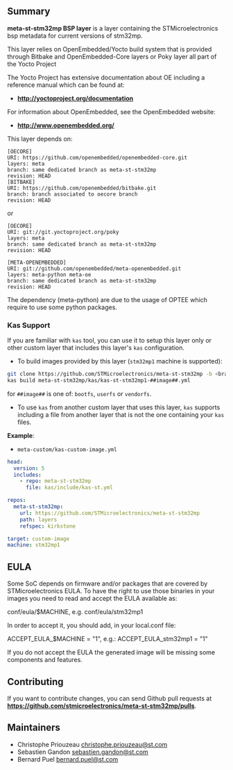 ## Summary

**meta-st-stm32mp BSP layer** is a layer containing the STMicroelectronics bsp metadata for current versions
of stm32mp.

This layer relies on OpenEmbedded/Yocto build system that is provided through
Bitbake and OpenEmbedded-Core layers or Poky layer all part of the Yocto Project

The Yocto Project has extensive documentation about OE including a reference manual
which can be found at:

 * **http://yoctoproject.org/documentation**

For information about OpenEmbedded, see the OpenEmbedded website:

 * **http://www.openembedded.org/**

This layer depends on:

```
[OECORE]
URI: https://github.com/openembedded/openembedded-core.git
layers: meta
branch: same dedicated branch as meta-st-stm32mp
revision: HEAD
[BITBAKE]
URI: https://github.com/openembedded/bitbake.git
branch: branch associated to oecore branch
revision: HEAD
```
or
```
[OECORE]
URI: git://git.yoctoproject.org/poky
layers: meta
branch: same dedicated branch as meta-st-stm32mp
revision: HEAD
```

```
[META-OPENEMBEDDED]
URI: git://github.com/openembedded/meta-openembedded.git
layers: meta-python meta-oe
branch: same dedicated branch as meta-st-stm32mp
revision: HEAD
```

The dependency (meta-python) are due to the usage of OPTEE which require to use some python packages.

### Kas Support

If you are familiar with `kas` tool, you can use it to setup this layer only or other custom layer that includes this layer's `kas` configuration.

* To build images provided by this layer (`stm32mp1` machine is supported):

```sh
git clone https://github.com/STMicroelectronics/meta-st-stm32mp -b <branch>
kas build meta-st-stm32mp/kas/kas-st-stm32mp1-##image##.yml
```

for `##image##` is one of: `bootfs`, `userfs` or `vendorfs`.

* To use `kas` from another custom layer that uses this layer, `kas` supports including a file from another layer that is not the one containing your `kas` files.

**Example**:

* `meta-custom/kas-custom-image.yml`

```yaml
head:
  version: 5
  includes:
    - repo: meta-st-stm32mp
      file: kas/include/kas-st.yml

repos:
  meta-st-stm32mp:
    url: https://github.com/STMicroelectronics/meta-st-stm32mp
    path: layers
    refspec: kirkstone

target: custom-image
machine: stm32mp1
```

## EULA

Some SoC depends on firmware and/or packages that are covered by
 STMicroelectronics EULA. To have the right to use those binaries in your images you need to read and accept the EULA available as:

conf/eula/$MACHINE, e.g. conf/eula/stm32mp1

In order to accept it, you should add, in your local.conf file:

ACCEPT_EULA_$MACHINE = "1", e.g.: ACCEPT_EULA_stm32mp1 = "1"

If you do not accept the EULA the generated image will be missing some
components and features.

## Contributing
If you want to contribute changes, you can send Github pull requests at
**https://github.com/stmicroelectronics/meta-st-stm32mp/pulls**.


## Maintainers
 - Christophe Priouzeau <christophe.priouzeau@st.com>
 - Sebastien Gandon <sebastien.gandon@st.com>
 - Bernard Puel <bernard.puel@st.com>
